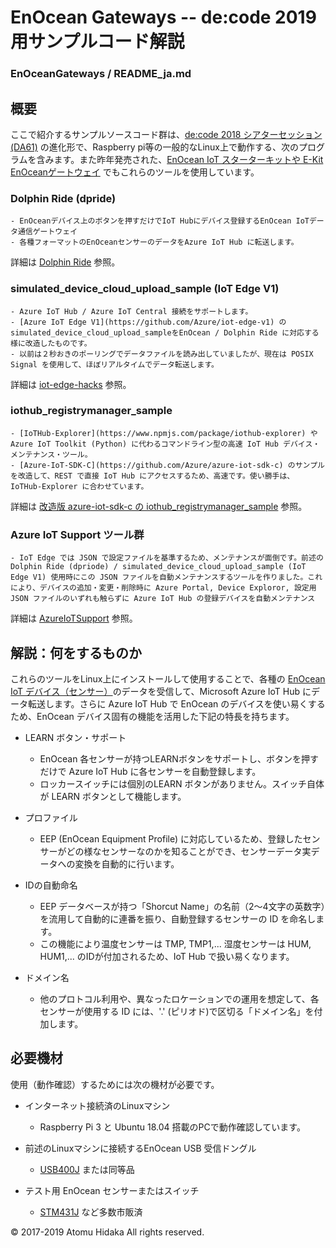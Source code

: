 # EnOcean Gateways -- de:code 2019 用サンプルコード解説
### EnOceanGateways / README_ja.md 

## 概要

ここで紹介するサンプルソースコード群は、[de:code 2018 シアターセッション(DA61)](https://www.microsoft.com/ja-jp/events/decode/2018/sessions.aspx#DA61) の進化形で、Raspberry pi等の一般的なLinux上で動作する、次のプログラムを含みます。また昨年発売された、[EnOcean IoT スターターキットや E-Kit EnOceanゲートウェイ](http://e-kit.jp/products/EnOcean/index.htm#EO-IOTKIT) でもこれらのツールを使用しています。

### Dolphin Ride (dpride)
    - EnOceanデバイス上のボタンを押すだけでIoT Hubにデバイス登録するEnOcean IoTデータ通信ゲートウェイ
    - 各種フォーマットのEnOceanセンサーのデータをAzure IoT Hub に転送します。
    
 詳細は [Dolphin Ride](/DolphinRide/) 参照。

### simulated_device_cloud_upload_sample (IoT Edge V1)
    - Azure IoT Hub / Azure IoT Central 接続をサポートします。
    - [Azure IoT Edge V1](https://github.com/Azure/iot-edge-v1) のsimulated_device_cloud_upload_sampleをEnOcean / Dolphin Ride に対応する様に改造したものです。
    - 以前は２秒おきのポーリングでデータファイルを読み出していましたが、現在は POSIX Signal を使用して、ほぼリアルタイムでデータ転送します。
    
詳細は [iot-edge-hacks](https://github.com/ahidaka/iot-edge-hacks/) 参照。  

### iothub_registrymanager_sample
    - [IoTHub-Explorer](https://www.npmjs.com/package/iothub-explorer) や Azure IoT Toolkit (Python) に代わるコマンドライン型の高速 IoT Hub デバイス・メンテナンス・ツール。
    - [Azure-IoT-SDK-C](https://github.com/Azure/azure-iot-sdk-c) のサンプルを改造して、REST で直接 IoT Hub にアクセスするため、高速です。使い勝手は、IoTHub-Explorer に合わせています。
    
詳細は [改造版 azure-iot-sdk-c の iothub_registrymanager_sample](https://github.com/ahidaka/azure-iot-sdk-c/tree/registrymanager_sample/iothub_service_client/samples/iothub_registrymanager_sample) 参照。  

### Azure IoT Support ツール群
    - IoT Edge では JSON で設定ファイルを基準するため、メンテナンスが面倒です。前述のDolphin Ride (dpriode) / simulated_device_cloud_upload_sample (IoT Edge V1) 使用時にこの JSON ファイルを自動メンテナンスするツールを作りました。これにより、デバイスの追加・変更・削除時に Azure Portal, Device Exploror, 設定用 JSON ファイルのいずれも触らずに Azure IoT Hub の登録デバイスを自動メンテナンス
    
詳細は [AzureIoTSupport](https://github.com/ahidaka/EnOceanGateways/tree/master/AzureIoTSupport) 参照。

## 解説：何をするものか

これらのツールをLinux上にインストールして使用することで、各種の [EnOcean IoT デバイス（センサー）](http://enocean.jp/)のデータを受信して、Microsoft Azure IoT Hub にデータ転送します。さらに Azure IoT Hub で EnOcean のデバイスを使い易くするため、EnOcean デバイス固有の機能を活用した下記の特長を持ちます。

* LEARN ボタン・サポート
    - EnOcean 各センサーが持つLEARNボタンをサポートし、ボタンを押すだけで Azure IoT Hub に各センサーを自動登録します。
    - ロッカースイッチには個別のLEARN ボタンがありません。スイッチ自体が LEARN ボタンとして機能します。
    
* プロファイル
    - EEP (EnOcean Equipment Profile) に対応しているため、登録したセンサーがどの様なセンサーなのかを知ることができ、センサーデータ実データへの変換を自動的に行います。

* IDの自動命名
    - EEP データベースが持つ「Shorcut Name」の名前（2～4文字の英数字）を流用して自動的に連番を振り、自動登録するセンサーの ID を命名します。
    - この機能により温度センサーは TMP, TMP1,... 湿度センサーは HUM, HUM1,... のIDが付加されるため、IoT Hub で扱い易くなります。

* ドメイン名
    - 他のプロトコル利用や、異なったロケーションでの運用を想定して、各センサーが使用する ID には、'.' (ピリオド)で区切る「ドメイン名」を付加します。

## 必要機材

使用（動作確認）するためには次の機材が必要です。

* インターネット接続済のLinuxマシン
    - Raspberry Pi 3 と Ubuntu 18.04 搭載のPCで動作確認しています。

* 前述のLinuxマシンに接続するEnOcean USB 受信ドングル
    - [USB400J](http://e-kit.jp/products/EnOcean/index.htm#USB400J) または同等品
  
* テスト用 EnOcean センサーまたはスイッチ
    - [STM431J](http://e-kit.jp/products/EnOcean/index.htm#STM431J) など多数市販済
  

&copy; 2017-2019 Atomu Hidaka  All rights reserved.
